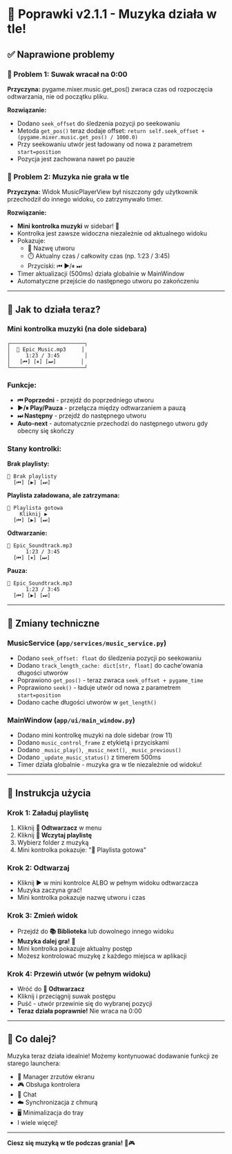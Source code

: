 # 🔧 Poprawki v2.1.1 - Muzyka działa w tle!

## ✅ Naprawione problemy

### 🎵 Problem 1: Suwak wracał na 0:00
**Przyczyna:** pygame.mixer.music.get_pos() zwraca czas od rozpoczęcia odtwarzania, nie od początku pliku.

**Rozwiązanie:**
- Dodano `seek_offset` do śledzenia pozycji po seekowaniu
- Metoda `get_pos()` teraz dodaje offset: `return self.seek_offset + (pygame.mixer.music.get_pos() / 1000.0)`
- Przy seekowaniu utwór jest ładowany od nowa z parametrem `start=position`
- Pozycja jest zachowana nawet po pauzie

### 🎵 Problem 2: Muzyka nie grała w tle
**Przyczyna:** Widok MusicPlayerView był niszczony gdy użytkownik przechodził do innego widoku, co zatrzymywało timer.

**Rozwiązanie:**
- **Mini kontrolka muzyki** w sidebar! 🎉
- Kontrolka jest zawsze widoczna niezależnie od aktualnego widoku
- Pokazuje:
  - 🎵 Nazwę utworu
  - ⏱️ Aktualny czas / całkowity czas (np. 1:23 / 3:45)
  - Przyciski: ⏮ ▶/⏸ ⏭
- Timer aktualizacji (500ms) działa globalnie w MainWindow
- Automatyczne przejście do następnego utworu po zakończeniu

---

## 🎉 Jak to działa teraz?

### Mini kontrolka muzyki (na dole sidebara)
```
┌────────────────────────┐
│  🎵 Epic_Music.mp3     │
│     1:23 / 3:45        │
│   [⏮] [⏸] [⏭]        │
└────────────────────────┘
```

### Funkcje:
- **⏮ Poprzedni** - przejdź do poprzedniego utworu
- **▶/⏸ Play/Pauza** - przełącza między odtwarzaniem a pauzą
- **⏭ Następny** - przejdź do następnego utworu
- **Auto-next** - automatycznie przechodzi do następnego utworu gdy obecny się skończy

### Stany kontrolki:

**Brak playlisty:**
```
🎵 Brak playlisty
  [⏮] [▶] [⏭]
```

**Playlista załadowana, ale zatrzymana:**
```
🎵 Playlista gotowa
    Kliknij ▶
  [⏮] [▶] [⏭]
```

**Odtwarzanie:**
```
🎵 Epic_Soundtrack.mp3
      1:23 / 3:45
  [⏮] [⏸] [⏭]
```

**Pauza:**
```
🎵 Epic_Soundtrack.mp3
      1:23 / 3:45
  [⏮] [▶] [⏭]
```

---

## 🔧 Zmiany techniczne

### MusicService (`app/services/music_service.py`)
- Dodano `seek_offset: float` do śledzenia pozycji po seekowaniu
- Dodano `track_length_cache: dict[str, float]` do cache'owania długości utworów
- Poprawiono `get_pos()` - teraz zwraca `seek_offset + pygame_time`
- Poprawiono `seek()` - ładuje utwór od nowa z parametrem `start=position`
- Dodano cache długości utworów w `get_length()`

### MainWindow (`app/ui/main_window.py`)
- Dodano mini kontrolkę muzyki na dole sidebar (row 11)
- Dodano `music_control_frame` z etykietą i przyciskami
- Dodano `_music_play()`, `_music_next()`, `_music_previous()`
- Dodano `_update_music_status()` z timerem 500ms
- Timer działa globalnie - muzyka gra w tle niezależnie od widoku!

---

## 📝 Instrukcja użycia

### Krok 1: Załaduj playlistę
1. Kliknij **🎵 Odtwarzacz** w menu
2. Kliknij **📂 Wczytaj playlistę**
3. Wybierz folder z muzyką
4. Mini kontrolka pokazuje: "🎵 Playlista gotowa"

### Krok 2: Odtwarzaj
- Kliknij **▶** w mini kontrolce ALBO w pełnym widoku odtwarzacza
- Muzyka zaczyna grać!
- Mini kontrolka pokazuje nazwę utworu i czas

### Krok 3: Zmień widok
- Przejdź do **📚 Biblioteka** lub dowolnego innego widoku
- **Muzyka dalej gra!** 🎉
- Mini kontrolka pokazuje aktualny postęp
- Możesz kontrolować muzykę z każdego miejsca w aplikacji

### Krok 4: Przewiń utwór (w pełnym widoku)
- Wróć do **🎵 Odtwarzacz**
- Kliknij i przeciągnij suwak postępu
- Puść - utwór przewinie się do wybranej pozycji
- **Teraz działa poprawnie!** Nie wraca na 0:00

---

## 🎯 Co dalej?

Muzyka teraz działa idealnie! Możemy kontynuować dodawanie funkcji ze starego launchera:
- 📸 Manager zrzutów ekranu
- 🎮 Obsługa kontrolera
- 💬 Chat
- ☁️ Synchronizacja z chmurą
- 🖥️ Minimalizacja do tray
- I wiele więcej!

---

**Ciesz się muzyką w tle podczas grania!** 🎵🎮
